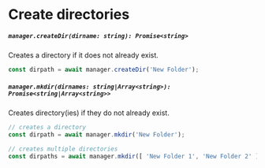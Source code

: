 # Create directories

##### `manager.createDir(dirname: string): Promise<string>`

Creates a directory if it does not already exist.

```js
const dirpath = await manager.createDir('New Folder');
```

##### `manager.mkdir(dirnames: string|Array<string>): Promise<string|Array<string>>`

Creates directory(ies) if they do not already exist.

```js
// creates a directory
const dirpath = await manager.mkdir('New Folder');

// creates multiple directories
const dirpaths = await manager.mkdir([ 'New Folder 1', 'New Folder 2' ]);
```
